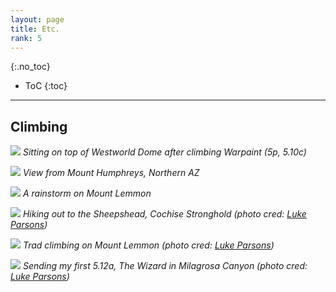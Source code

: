 ```yaml
---
layout: page
title: Etc.
rank: 5
---
```


{:.no_toc}

* ToC
{:toc}

---

## Climbing

![]({{site.baseurl}}/assets/climbing/warpaint_12_16_small.jpg)
*Sitting on top of Westworld Dome after climbing Warpaint (5p, 5.10c)*

![]({{site.baseurl}}/assets/climbing/humphreys_15_small.jpg)
*View from Mount Humphreys, Northern AZ*

![]({{site.baseurl}}/assets/climbing/sunspots_1_17_small.jpg)
*A rainstorm on Mount Lemmon*

![]({{site.baseurl}}/assets/climbing/sheepshead_approach_small_LP.jpg)
*Hiking out to the Sheepshead, Cochise Stronghold (photo cred: <a href="https://lukeparsonsphoto.wordpress.com/" target="_blank">Luke Parsons</a>)*

![]({{site.baseurl}}/assets/climbing/green_slabs_small_LP.jpg)
*Trad climbing on Mount Lemmon (photo cred: <a href="https://lukeparsonsphoto.wordpress.com/" target="_blank">Luke Parsons</a>)*

![]({{site.baseurl}}/assets/climbing/wizard_small_LP.jpg)
*Sending my first 5.12a, The Wizard in Milagrosa Canyon (photo cred: <a href="https://lukeparsonsphoto.wordpress.com/" target="_blank">Luke Parsons</a>)*

